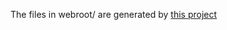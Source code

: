The files in webroot/ are generated by [this project](https://github.com/mattventura/ceph-to-zfs-webif)
